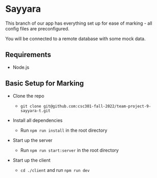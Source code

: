# Sayyara

This branch of our app has everything set up for ease of marking - all config files are preconfigured.

You will be connected to a remote database with some mock data.

## Requirements

- Node.js

## Basic Setup for Marking

- Clone the repo

  - `git clone git@github.com:csc301-fall-2022/team-project-9-sayyara-t.git`
  
- Install all dependencies

  - Run `npm run install` in the root directory
  
- Start up the server

  - Run `npm run start:server` in the root directory
  
- Start up the client

  - `cd ./client` and run `npm run dev`
  
  








